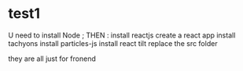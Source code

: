 # test1
U need to install Node ;
THEN :
install reactjs
create a react app
install tachyons 
install particles-js
install react tilt
replace the src folder

they are all just for fronend

 
